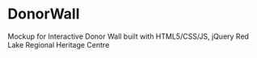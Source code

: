 # DonorWall

Mockup for Interactive Donor Wall built with HTML5/CSS/JS, jQuery
Red Lake Regional Heritage Centre
